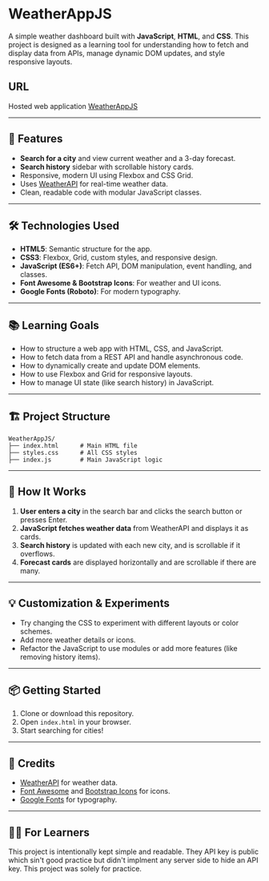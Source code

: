# WeatherAppJS

A simple weather dashboard built with **JavaScript**, **HTML**, and **CSS**. This project is designed as a learning tool for understanding how to fetch and display data from APIs, manage dynamic DOM updates, and style responsive layouts.

## URL

Hosted web application [WeatherAppJS](https://guillaumeleberrebit.github.io/WeatherApp/)

---

## 🚀 Features

- **Search for a city** and view current weather and a 3-day forecast.
- **Search history** sidebar with scrollable history cards.
- Responsive, modern UI using Flexbox and CSS Grid.
- Uses [WeatherAPI](https://www.weatherapi.com/) for real-time weather data.
- Clean, readable code with modular JavaScript classes.

---

## 🛠️ Technologies Used

- **HTML5**: Semantic structure for the app.
- **CSS3**: Flexbox, Grid, custom styles, and responsive design.
- **JavaScript (ES6+)**: Fetch API, DOM manipulation, event handling, and classes.
- **Font Awesome & Bootstrap Icons**: For weather and UI icons.
- **Google Fonts (Roboto)**: For modern typography.

---

## 📚 Learning Goals

- How to structure a web app with HTML, CSS, and JavaScript.
- How to fetch data from a REST API and handle asynchronous code.
- How to dynamically create and update DOM elements.
- How to use Flexbox and Grid for responsive layouts.
- How to manage UI state (like search history) in JavaScript.

---

## 🏗️ Project Structure

```
WeatherAppJS/
├── index.html      # Main HTML file
├── styles.css      # All CSS styles
├── index.js        # Main JavaScript logic
```

---

## 📝 How It Works

1. **User enters a city** in the search bar and clicks the search button or presses Enter.
2. **JavaScript fetches weather data** from WeatherAPI and displays it as cards.
3. **Search history** is updated with each new city, and is scrollable if it overflows.
4. **Forecast cards** are displayed horizontally and are scrollable if there are many.

---

## 💡 Customization & Experiments

- Try changing the CSS to experiment with different layouts or color schemes.
- Add more weather details or icons.
- Refactor the JavaScript to use modules or add more features (like removing history items).

---

## 📦 Getting Started

1. Clone or download this repository.
2. Open `index.html` in your browser.
3. Start searching for cities!

---

## 🙌 Credits

- [WeatherAPI](https://www.weatherapi.com/) for weather data.
- [Font Awesome](https://fontawesome.com/) and [Bootstrap Icons](https://icons.getbootstrap.com/) for icons.
- [Google Fonts](https://fonts.google.com/) for typography.

---

## 🧑‍💻 For Learners

This project is intentionally kept simple and readable. 
They API key is public which sin't good practice but didn't implment any server side to hide an API key.
This project was solely for practice. 